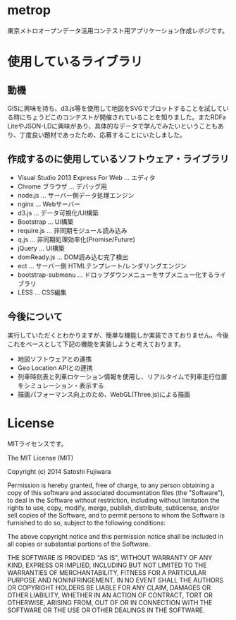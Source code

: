 metrop
======

東京メトロオープンデータ活用コンテスト用アプリケーション作成レポジです。

使用しているライブラリ
======

## 動機

 GISに興味を持ち、d3.js等を使用して地図をSVGでプロットすることを試している時にちょうどこのコンテストが開催されていることを知りました。またRDFa LiteやJSON-LDに興味があり、具体的なデータで学んでみたいということもあり、丁度良い題材であったため、応募することにいたしました。

## 作成するのに使用しているソフトウェア・ライブラリ

* Visual Studio 2013 Express For Web ... エディタ
* Chrome ブラウザ ... デバッグ用
* node.js ... サーバー側データ処理エンジン
* nginx ... Webサーバー
* d3.js ... データ可視化/UI構築
* Bootstrap  ... UI構築
* require.js ... 非同期モジュール読み込み
* q.js ... 非同期処理効率化(Promise/Future)
* jQuery  ... UI構築
* domReady.js ... DOM読み込む完了検出
* ect ... サーバー側 HTMLテンプレート/レンダリングエンジン
* bootstrap-submenu ... ドロップダウンメニューをサブメニュー化するライブラリ
* LESS ... CSS編集

## 今後について

実行していただくとわかりますが、簡単な機能しか実装できておりません。今後これをベースとして下記の機能を実装しようと考えております。

* 地図ソフトウェアとの連携
* Geo Location APIとの連携
* 列車時刻表と列車ロケーション情報を使用し、リアルタイムで列車走行位置をシミュレーション・表示する
* 描画パフォーマンス向上のため、WebGL(Three.js)による描画


License
=======
MITライセンスです。

The MIT License (MIT)

Copyright (c) 2014 Satoshi Fujiwara

Permission is hereby granted, free of charge, to any person obtaining a copy
of this software and associated documentation files (the "Software"), to deal
in the Software without restriction, including without limitation the rights
to use, copy, modify, merge, publish, distribute, sublicense, and/or sell
copies of the Software, and to permit persons to whom the Software is
furnished to do so, subject to the following conditions:

The above copyright notice and this permission notice shall be included in
all copies or substantial portions of the Software.

THE SOFTWARE IS PROVIDED "AS IS", WITHOUT WARRANTY OF ANY KIND, EXPRESS OR
IMPLIED, INCLUDING BUT NOT LIMITED TO THE WARRANTIES OF MERCHANTABILITY,
FITNESS FOR A PARTICULAR PURPOSE AND NONINFRINGEMENT. IN NO EVENT SHALL THE
AUTHORS OR COPYRIGHT HOLDERS BE LIABLE FOR ANY CLAIM, DAMAGES OR OTHER
LIABILITY, WHETHER IN AN ACTION OF CONTRACT, TORT OR OTHERWISE, ARISING FROM,
OUT OF OR IN CONNECTION WITH THE SOFTWARE OR THE USE OR OTHER DEALINGS IN
THE SOFTWARE.

